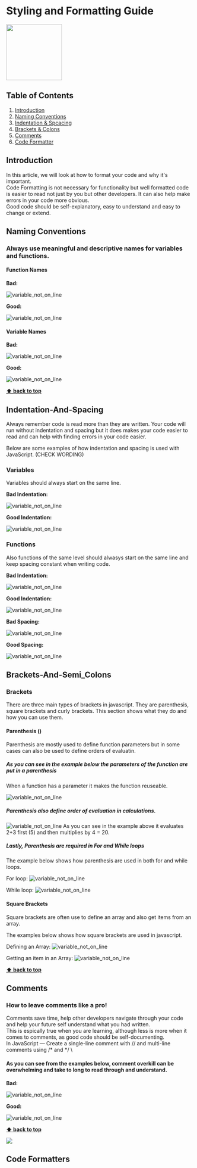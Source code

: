 # Styling and Formatting Guide

<img src="images/soclogo.png"  width="150" height="150">

## Table of Contents

1. [Introduction](#introduction)
2. [Naming Conventions](#Naming_Conventions)
3. [Indentation & Spcacing](#Indentation_And_Spacing)
4. [Brackets & Colons](#objects-and-data-structures)
5. [Comments](#classes)
6. [Code Formatter](#Code_formatters)

## Introduction

In this article, we will look at how to format your code and why it's important.
\
Code Formatting is not necessary for functionality but well formatted code is easier to read not just by you but other developers. It can also help make errors in your code more obvious.
\
Good code should be self-explanatory, easy to understand and easy to change or extend.

## **Naming Conventions**

### Always use meaningful and descriptive names for variables and functions.

#### Function Names

**Bad:**

![variable_not_on_line](images/namingCodeBad.png)

**Good:**

![variable_not_on_line](images/namingCodeGood.png)

#### Variable Names

**Bad:**

![variable_not_on_line](images/variableNameBad.png)

**Good:**

![variable_not_on_line](images/variableNameGood.png)

**[⬆ back to top](#table-of-contents)**

## **Indentation-And-Spacing**

Always remember code is read more than they are written. Your code will run without indentation and spacing but it does makes your code easier to read and can help with finding errors in your code easier.

Below are some examples of how indentation and spacing is used with JavaScript. (CHECK WORDING)

### Variables

Variables should always start on the same line.

**Bad Indentation:**

![variable_not_on_line](images/variableNewLine.png)

**Good Indentation:**

![variable_not_on_line](images/variableOnsameLine.png)

### Functions

Also functions of the same level should alwasys start on the same line and keep spacing constant when writing code.

**Bad Indentation:**

![variable_not_on_line](images/adIndentation%20funtion.png)

**Good Indentation:**

![variable_not_on_line](images/goodIndentationFunction.png)

**Bad Spacing:**

![variable_not_on_line](images/bdFunct.png)

**Good Spacing:**

![variable_not_on_line](images/goodspacing.png)

## **Brackets-And-Semi_Colons**

### Brackets

There are three main types of brackets in javascript. They are parenthesis, square brackets and curly brackets. This section shows what they do and how you can use them.

#### Parenthesis ()

Parenthesis are mostly used to define function parameters but in some cases can also be used to define orders of evaluatin.

##### As you can see in the example below the parameters of the function are put in a parenthesis

When a function has a parameter it makes the function reuseable.

![variable_not_on_line](images/parenthesisFunction.png)

##### Parenthesis also define order of evaluation in calculations.

![variable_not_on_line](images/Parenthesis.png)
As you can see in the example above it evaluates 2+3 first (5) and then multiplies by 4 = 20.

##### Lastly, Parenthesis are required in For and While loops

The example below shows how parenthesis are used in both for and while loops.

For loop:
![variable_not_on_line](images/forloop.png)

While loop:
![variable_not_on_line](images/whileloop.png)

#### Square Brackets

Square brackets are often use to define an array and also get items from an array.

The examples below shows how square brackets are used in javascript.

Defining an Array:
![variable_not_on_line](images/array.png)

Getting an item in an Array:
![variable_not_on_line](images/arrayItem.png)

**[⬆ back to top](#table-of-contents)**

## **Comments**

### How to leave comments like a pro!

Comments save time, help other developers navigate through your code and help your future self understand what you had written.\
This is espically true when you are learning, although less is more when it comes to comments, as good code should be self-documenting.
\
In JavaScript — Create a single-line comment with // and multi-line comments using /* and */ 
\
#### As you can see from the examples below, comment overkill can be overwhelming and take to long to read through and understand.

**Bad:**

![variable_not_on_line](images/commentCodeBad.png)

**Good:**

![variable_not_on_line](images/commentCodeGood.png)

**[⬆ back to top](#table-of-contents)**

<img src="images/deskLady.png"> 

## **Code Formatters**
